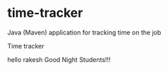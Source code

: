# time-tracker
Java (Maven) application for tracking time on the job

Time tracker

hello rakesh
Good Night Students!!!
